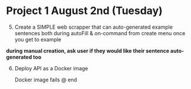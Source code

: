 # Project 1 August 2nd (Tuesday)



5. Create a SIMPLE web scrapper that can auto-generated example sentences
both during autoFill & on-command from create menu once you get to example

**during manual creation, ask user if they would like their sentence 
auto-generated too**




6. Deploy API as a Docker image 

    Docker image fails @ end

